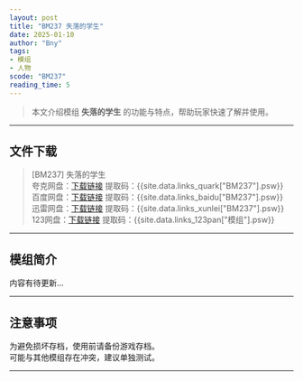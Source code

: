 ```yaml
---
layout: post
title: "BM237 失落的学生"
date: 2025-01-10
author: "Bny"
tags: 
- 模组
- 人物
scode: "BM237"
reading_time: 5
---
```


> 本文介绍模组 **失落的学生** 的功能与特点，帮助玩家快速了解并使用。

---

## 文件下载

> [BM237] 失落的学生  
夸克网盘：[下载链接]({{site.data.links_quark["BM237"].url}}) 提取码：{{site.data.links_quark["BM237"].psw}}  
百度网盘：[下载链接]({{site.data.links_baidu["BM237"].url}}) 提取码：{{site.data.links_baidu["BM237"].psw}}  
迅雷网盘：[下载链接]({{site.data.links_xunlei["BM237"].url}}) 提取码：{{site.data.links_xunlei["BM237"].psw}}  
123网盘：[下载链接]({{site.data.links_123pan["模组"].url}}) 提取码：{{site.data.links_123pan["模组"].psw}}  

---

## 模组简介

>  
内容有待更新...  

---

## 注意事项

>  
为避免损坏存档，使用前请备份游戏存档。  
可能与其他模组存在冲突，建议单独测试。  

---

